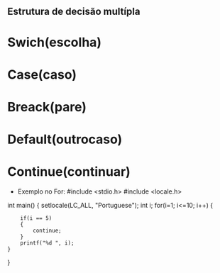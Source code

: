 ## Estrutura de decisão multípla 
# Swich(escolha) 
# Case(caso) 
# Breack(pare) 
# Default(outrocaso) 
# Continue(continuar)
- Exemplo no For:
#include <stdio.h>
#include <locale.h>

int main()
{
	setlocale(LC_ALL, "Portuguese");
	int i;
	for(i=1; i<=10; i++)
	{

		if(i == 5)
		{
			continue;
		}
		printf("%d ", i);
	}
}
